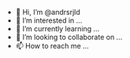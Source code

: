 - 👋 Hi, I’m @andrsrjld
- 👀 I’m interested in ...
- 🌱 I’m currently learning ...
- 💞️ I’m looking to collaborate on ...
- 📫 How to reach me ...

<!---
andrsrjld/andrsrjld is a ✨ special ✨ repository because its `README.md` (this file) appears on your GitHub profile.
You can click the Preview link to take a look at your changes.
--->
